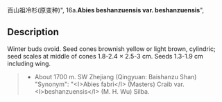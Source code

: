 百山祖冷杉(原变种)",
16a.**Abies beshanzuensis var. beshanzuensis**",

## Description
Winter buds ovoid. Seed cones brownish yellow or light brown, cylindric; seed scales at middle of cones 1.8-2.4 ×  2.5-3 cm. Seeds 1.3-1.9 cm including wing.

> *  About 1700 m. SW Zhejiang (Qingyuan: Baishanzu Shan)
  "Synonym": "&lt;I&gt;Abies fabri&lt;/I&gt; (Masters) Craib var. &lt;I&gt;beshanzuensis&lt;/I&gt; (M. H. Wu) Silba.
